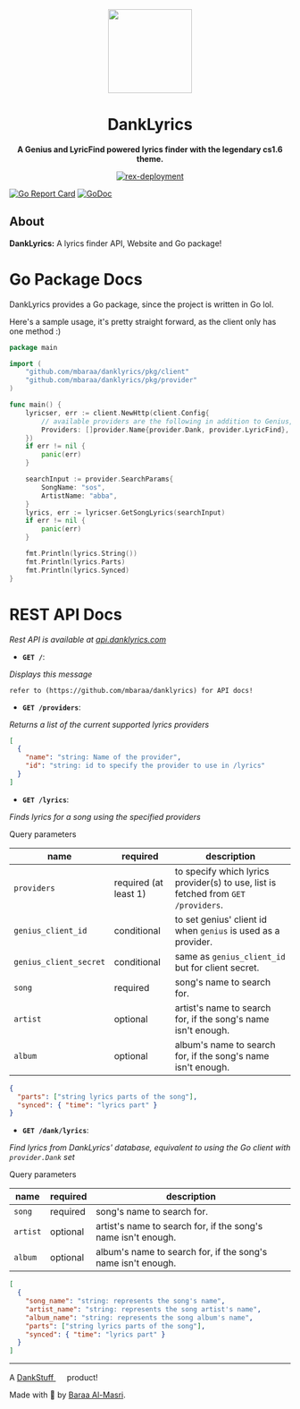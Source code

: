 <div align="center">
  <a href="https://danklyrics.com" target="_blank"><img src="https://danklyrics.com/static/favicon.png" width="150" /></a>

  <h1>DankLyrics</h1>
  <p>
    <strong>A Genius and LyricFind powered lyrics finder with the legendary cs1.6 theme.</strong>
  </p>
  <p>
    <a href="https://github.com/mbaraa/danklyrics/actions/workflows/rex-deploy.yml"><img alt="rex-deployment" src="https://github.com/mbaraa/danklyrics/actions/workflows/rex-deploy.yml/badge.svg"/></a>
  </p>
</div>

[![Go Report Card](https://goreportcard.com/badge/github.com/mbaraa/danklyrics)](https://goreportcard.com/report/github.com/mbaraa/danklyrics)
[![GoDoc](https://godoc.org/github.com/mbaraa/danklyrics?status.png)](https://godoc.org/github.com/mbaraa/danklyrics)

## About

**DankLyrics:** A lyrics finder API, Website and Go package!

# Go Package Docs

DankLyrics provides a Go package, since the project is written in Go lol.

Here's a sample usage, it's pretty straight forward, as the client only has one method :)

```go
package main

import (
	"github.com/mbaraa/danklyrics/pkg/client"
	"github.com/mbaraa/danklyrics/pkg/provider"
)

func main() {
	lyricser, err := client.NewHttp(client.Config{
        // available providers are the following in addition to Genius, and you need to provide client id and token to use it.
		Providers: []provider.Name{provider.Dank, provider.LyricFind},
	})
	if err != nil {
		panic(err)
	}

	searchInput := provider.SearchParams{
		SongName: "sos",
        ArtistName: "abba",
	}
    lyrics, err := lyricser.GetSongLyrics(searchInput)
	if err != nil {
		panic(err)
	}

    fmt.Println(lyrics.String())
    fmt.Println(lyrics.Parts)
    fmt.Println(lyrics.Synced)
}
```

# REST API Docs

_Rest API is available at [api.danklyrics.com](https://api.danklyrics.com)_

- **`GET /`**:

_Displays this message_

```
refer to (https://github.com/mbaraa/danklyrics) for API docs!
```

- **`GET /providers`**:

_Returns a list of the current supported lyrics providers_

```json
[
  {
    "name": "string: Name of the provider",
    "id": "string: id to specify the provider to use in /lyrics"
  }
]
```

- **`GET /lyrics`**:

_Finds lyrics for a song using the specified providers_

Query parameters

| name                   | required              | description                                                                        |
| ---------------------- | --------------------- | ---------------------------------------------------------------------------------- |
| `providers`            | required (at least 1) | to specify which lyrics provider(s) to use, list is fetched from `GET /providers`. |
| `genius_client_id`     | conditional           | to set genius' client id when `genius` is used as a provider.                      |
| `genius_client_secret` | conditional           | same as `genius_client_id` but for client secret.                                  |
| `song`                 | required              | song's name to search for.                                                         |
| `artist`               | optional              | artist's name to search for, if the song's name isn't enough.                      |
| `album`                | optional              | album's name to search for, if the song's name isn't enough.                       |

```json
{
  "parts": ["string lyrics parts of the song"],
  "synced": { "time": "lyrics part" }
}
```

- **`GET /dank/lyrics`**:

_Find lyrics from DankLyrics' database, equivalent to using the Go client with `provider.Dank` set_

Query parameters

| name     | required | description                                                   |
| -------- | -------- | ------------------------------------------------------------- |
| `song`   | required | song's name to search for.                                    |
| `artist` | optional | artist's name to search for, if the song's name isn't enough. |
| `album`  | optional | album's name to search for, if the song's name isn't enough.  |

```json
[
  {
    "song_name": "string: represents the song's name",
    "artist_name": "string: represents the song artist's name",
    "album_name": "string: represents the song album's name",
    "parts": ["string lyrics parts of the song"],
    "synced": { "time": "lyrics part" }
  }
]
```

---

A [DankStuff <img height="16" width="16" src="https://dankstuff.net/assets/favicon.ico" />](https://dankstuff.net) product!

Made with 🧉 by [Baraa Al-Masri](https://mbaraa.com).
